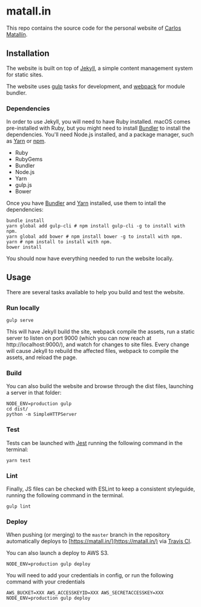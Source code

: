 # matall.in

This repo contains the source code for the personal website of [Carlos Matallín](https://matall.in/).


## Installation

The website is built on top of [Jekyll](http://jekyllrb.com/), a simple content management system for static sites.

The website uses [gulp](https://gulpjs.com/) tasks for development, and [webpack](https://webpack.js.org/) for module bundler.


### Dependencies

In order to use Jekyll, you will need to have Ruby installed. macOS comes pre-installed with Ruby, but you might need to install [Bundler](http://bundler.io/) to install the dependencies. You'll need Node.js installed, and a package manager, such as [Yarn](https://yarnpkg.com/en/) or [npm](https://www.npmjs.com/).

- Ruby
- RubyGems
- Bundler
- Node.js
- Yarn
- gulp.js
- Bower

Once you have [Bundler](http://bundler.io/) and [Yarn](https://yarnpkg.com/en/) installed, use them to intall the dependencies:

```
bundle install
yarn global add gulp-cli # npm install gulp-cli -g to install with npm.
yarn global add bower # npm install bower -g to install with npm.
yarn # npm install to install with npm.
bower install
```

You should now have everything needed to run the website locally.


## Usage

There are several tasks available to help you build and test the website.


### Run locally

```
gulp serve
```

This will have Jekyll build the site, webpack compile the assets, run a static server to listen on port 9000 (which you can now reach at http://localhost:9000/), and watch for changes to site files. Every change will cause Jekyll to rebuild the affected files, webpack to compile the assets, and reload the page.


### Build

You can also build the website and browse through the dist files, launching a server in that folder:

```
NODE_ENV=production gulp
cd dist/
python -m SimpleHTTPServer
```


### Test

Tests can be launched with [Jest](https://facebook.github.io/jest/) running the following command in the terminal:

```
yarn test
```


### Lint

Finally, JS files can be checked with ESLint to keep a consistent styleguide, running the following command in the terminal.

```
gulp lint
```


### Deploy

When pushing (or merging) to the `master` branch in the repository automatically deploys to [https://matall.in/](https://matall.in/) via [Travis CI](https://travis-ci.org/).


You can also launch a deploy to AWS S3.

```
NODE_ENV=production gulp deploy
```

You will need to add your credentials in config, or run the following command with your credentials

```
AWS_BUCKET=XXX AWS_ACCESSKEYID=XXX AWS_SECRETACCESSKEY=XXX NODE_ENV=production gulp deploy
```

